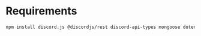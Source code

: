 # Requirements
```bash
npm install discord.js @discordjs/rest discord-api-types mongoose dotenv
```
